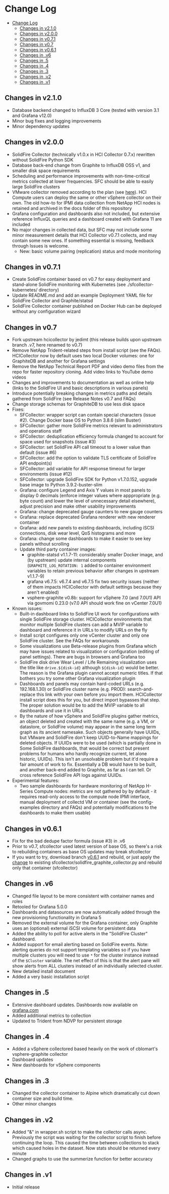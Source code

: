 # Change Log

- [Change Log](#change-log)
  - [Changes in v2.1.0](#changes-in-v210)
  - [Changes in v2.0.0](#changes-in-v200)
  - [Changes in v0.7.1](#changes-in-v071)
  - [Changes in v0.7](#changes-in-v07)
  - [Changes in v0.6.1](#changes-in-v061)
  - [Changes in .v6](#changes-in-v6)
  - [Changes in .5](#changes-in-5)
  - [Changes in .4](#changes-in-4)
  - [Changes in .3](#changes-in-3)
  - [Changes in .v2](#changes-in-v2)
  - [Changes in .v1](#changes-in-v1)

## Changes in v2.1.0

- Database backend changed to InfluxDB 3 Core (tested with version 3.1 and Grafana v12.0)
- Minor bug fixes and logging improvements
- Minor dependency updates

## Changes in v2.0.0

- SolidFire Collector (technically v1.0.x in HCI Collector 0.7.x) rewritten without SolidFire Python SDK
- Database back-end change from Graphite to InfluxDB OSS v1, and smaller disk space requirements
- Scheduling and performance improvements with non-time-critical metrics collected at lower frequencies. SFC should be able to easily large SolidFire clusters
- VMware collector removed according to the plan (see [here](https://github.com/scaleoutsean/sfc/blob/v0.7.2/docs/FAQ.md#whats-the-roadmap-kenneth)). HCI Compute users can deploy the same or other vSphere collector on their own. The old how-to for IPMI data collection from NetApp HCI nodes is retained and archived in the docs folder of this repository
- Grafana configuration and dashboards also not included, but extensive reference InfluxQL queries and a dashboard created with Grafana 11 are included
- No major changes in collected data, but SFC may not include some minor measurement details that HCI Collector v0.7.1 collects, and may contain some new ones. If something essential is missing, feedback through Issues is welcome.
  - New: basic volume pairing (replication) status and mode monitoring

## Changes in v0.7.1

- Create SolidFire container based on v0.7 for easy deployment and stand-alone SolidFire monitoring with Kubernetes (see ./sfcollector-kubernetes/ directory)
- Update README.md and add an example Deployment YAML file for SolidFire Collector and Graphite/statsd
- SolidFire Collector container published on Docker Hub can be deployed without any configuration wizard

## Changes in v0.7

- Fork upstream hcicollector by jedimt (this release builds upon upstream branch .v7, here renamed to v0.7)
- Remove NetApp Trident-related steps from install script (see the FAQs). HCICollector now by default uses two local Docker volumes: one for GraphiteDB and another for Grafana settings
- Remove the NetApp Technical Report PDF and video demo files from the repo for faster repository cloning. Add video links to YouTube demo videos
- Changes and improvements to documentation as well as online help (links to the SolidFire UI and basic descriptions in various panels)
- Introduce potentially breaking changes in metrics paths and details gathered from SolidFire (see Release Notes v0.7 and FAQs)
- Change storage schemas for GraphiteDB to use less disk space
- Fixes:
  - SFCollector: wrapper script can contain special characters (issue #2). Change Docker base OS to Python 3.8.6 (slim Buster)
  - SFCollector: gather more SolidFire metrics relevant to administrators and operations staff
  - SFCollector: deduplication efficiency formula changed to account for space used for snapshots (issue #3)
  - SFCollector: set SolidFire API call timeout to a lower value than default (issue #6)
  - SFCollector: add the option to validate TLS certificate of SolidFire API endpoint(s)
  - SFCollector: add variable for API response timeout for larger environments (issue #12)
  - SFCollector: upgrade SolidFire SDK for Python  v1.7.0.152, upgrade base image to Python 3.9.2-buster-slim
  - Grafana: configure Legend and Axis Y values in most panels to display 0 decimals (enforce integer values where apppropriate (e.g. byte count) and lower the level of unnecessary detail elsewhere), adjust precision and make other usability improvements
  - Grafana: change deprecated gauge caunters to new gauge counters
  - Grafana: replace deprecated Grafana renderer with new renderer container
  - Grafana: add new panels to existing dashboards, including iSCSI connections, disk wear level, QoS histograms and more
  - Grafana: change some dashboards to make it easier to see key panels without scrolling
  - Update third party container images:
    - graphite-statsd v1.1.7-11: considerably smaller Docker image, and (by upstream) update internal components (`GRAPHITE_LOG_ROTATION: 1` added to container environment variables to retain previous behavior after changes in upstream v1.1.7-9)
    - grafana v6.7.5: v6.7.4 and v6.7.5 fix two security issues (neither of them impacts HCICollector with default settings because they aren't enabled)
    - vsphere-graphite v0.8b: support for vSphere 7.0 (and 7.0U1) API via govmomi 0.23.0 (v7.0 API should work fine on vCenter 7.0U1)
- Known issues:
  - Built-in dashboard links to SolidFire UI work for configurations with single SolidFire storage cluster. HCICollector environments that monitor multiple SolidFire clusters can add a MVIP variable to dashboard and reference it in URLs to modify URLs on the fly
  - Install script configures only one vCenter cluster and only one SolidFire cluster. See the FAQs for workarounds
  - Some visualizations use Beta-release plugins from Grafana which may have issues related to visualization or configuration (editing of panel settings). There are bugs in browsers and Grafana too
  - SolidFire disk drive Wear Level / Life Remaining visualization uses the title like `drive.${disk-id}` although `${disk-id}` would be better. The reason is the Grafana plugin cannot accept numeric titles. If that bothers you try some other Grafana visualization plugin
  - Dashboards and panels may contain hard-coded URLs (e.g. 192.168.1.30) or SolidFire cluster name (e.g. PROD): search-and-replace this link with your own before you import them. HCICollector install script does this for you, but direct import bypasses that step. The proper solution would be to add the MVIP variable to all dashboards and use it in URLs
  - By the nature of how vSphere and SolidFire plugins gather metrics, an object deleted and created with the same name (e.g. a VM, or datastore, or SolidFire volume) may appear in the same long term graph as its ancient namesake. Such objects generally have UUIDs, but VMware and SolidFire don't keep UUID-to-Name mappings for deleted objects. If UUIDs were to be used (which is partially done in Some SolidFire dashboards, that would be correct but present problems for humans who hardly recognize current, let alone historic, UUIDs). This isn't an unsolvable problem but it'd require a fair amount of work to fix. Essentially a DB would have to be built, and another back-end added to Graphite, as far as I can tell. Or cross reference SolidFire API logs against UUIDs.
- Experimental features:
  - Two sample dashboards for hardware monitoring of NetApp H-Series Compute nodes: metrics are not gathered by by default - it requires read-only access to the compute node IPMI interface, manual deployment of collectd VM or container (see the config-examples directory and FAQs) and potentially modifications to the dashboards to make them usable)

## Changes in v0.6.1

- Fix for the bad dedupe factor formula (issue #3) in .v6
- Prior to v0.7, sfcollector used latest version of base OS, so there's a risk to rebuilding containers as base OS updates may break sfcollector
- If you want to try, download branch [v0.6.1](https://github.com/scaleoutsean/hcicollector/tree/v0.6.1) and rebuild, or just apply the [change](https://github.com/jedimt/hcicollector/compare/master...scaleoutsean:v0.6.1) to existing sfcollector/solidfire_graphite_collector.py and rebuild only that container (sfcollector)

## Changes in .v6

- Changed file layout to be more consistent with container names and roles
- Retooled for Grafana 5.0.0
- Dashboards and datasources are now automatically added through the new provisioning functionality in Grafana 5
- Removed the external volume for the Grafana container, only Graphite uses an (optional) external iSCSI volume for persistent data
- Added the ability to poll for active alerts in the "SolidFire Cluster" dashboard.
- Added support for email alerting based on SolidFire events. Note: alerting queries do not support templating variables so if you have multiple clusters you will need to use `*` for the cluster instance instead of the `$Cluster` variable. The net effect of this is that the alert pane will show alerts from ALL clusters instead of an individually selected cluster.
- New detailed install document
- Added a very basic installation script

## Changes in .5

- Extensive dashboard updates. Dashboards now available on [grafana.com](https://grafana.com/dashboards?search=HCI)
- Added additional metrics to collection
- Updated to Trident from NDVP for persistent storage

## Changes in .4

- Added a vSphere collectored based heavily on the work of cblomart's vsphere-graphite collector
- Dashboard updates
- New dashboards for vSphere components

## Changes in .3

- Changed the collector container to Alpine which dramatically cut down container size and build time.
- Other minor changes

## Changes in .v2

- Added "&" in wrapper.sh script to make the collector calls async. Previously the script was waiting for the collector script to finish before continuing the loop. This caused the time between collections to stack which caused holes in the dataset. Now stats should be returned every minute
- Changed graphs to use the summerize function for better accuracy

## Changes in .v1

- Initial release

